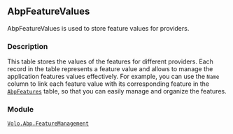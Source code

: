 ## AbpFeatureValues

AbpFeatureValues is used to store feature values for providers.

### Description

This table stores the values of the features for different providers. Each record in the table represents a feature value and allows to manage the application features values effectively. For example, you can use the `Name` column to link each feature value with its corresponding feature in the [`AbpFeatures`](AbpFeatures.md) table, so that you can easily manage and organize the features.

### Module

[`Volo.Abp.FeatureManagement`](../../Feature-Management.md)

